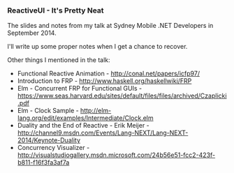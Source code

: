 ### ReactiveUI - It's Pretty Neat

The slides and notes from my talk at Sydney Mobile .NET Developers in September 2014.

I'll write up some proper notes when I get a chance to recover.

Other things I mentioned in the talk:

 - Functional Reactive Animation - http://conal.net/papers/icfp97/
 - Introduction to FRP - http://www.haskell.org/haskellwiki/FRP
 - Elm - Concurrent FRP for Functional GUIs - https://www.seas.harvard.edu/sites/default/files/files/archived/Czaplicki.pdf
 - Elm - Clock Sample - http://elm-lang.org/edit/examples/Intermediate/Clock.elm
 - Duality and the End of Reactive - Erik Meijer - http://channel9.msdn.com/Events/Lang-NEXT/Lang-NEXT-2014/Keynote-Duality
 - Concurrency Visualizer - http://visualstudiogallery.msdn.microsoft.com/24b56e51-fcc2-423f-b811-f16f3fa3af7a